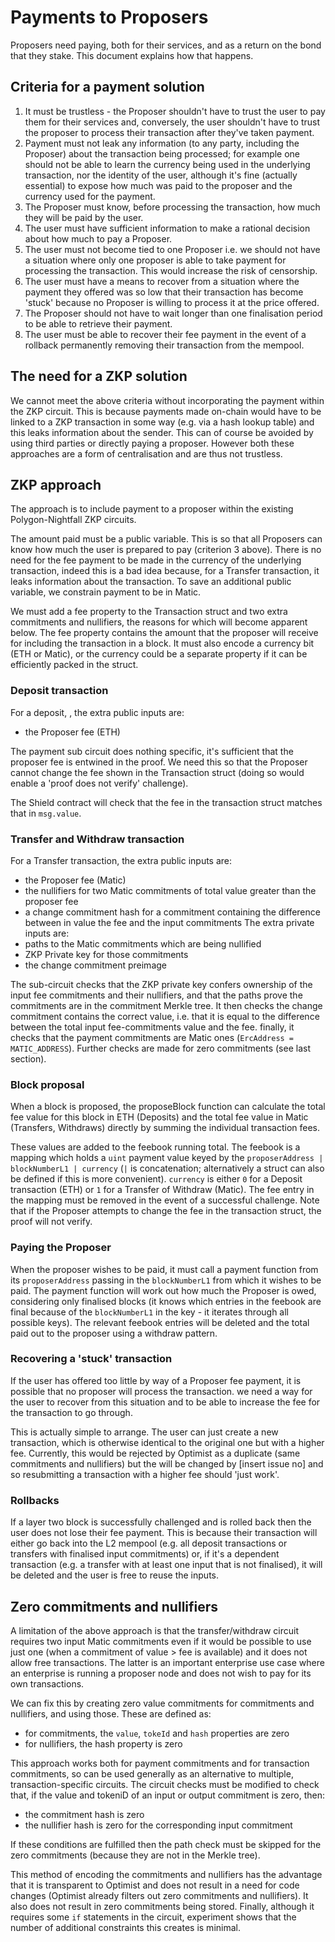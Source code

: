 # Payments to Proposers

Proposers need paying, both for their services, and as a return on the bond that they stake.
This document explains how that happens.

## Criteria for a payment solution

1) It must be trustless - the Proposer shouldn't have to trust the user to pay
them for their services and, conversely, the user shouldn't have to trust the proposer to
process their transaction after they've taken payment.
2) Payment must not leak any information (to any party, including the Proposer) about the transaction being processed; for example
one should not be able to learn the currency being used in the underlying transaction, nor the
identity of the user, although it's fine (actually essential) to expose how much was paid to the proposer and the
currency used for the payment.
3) The Proposer must know, before processing the transaction, how much they will be paid by the user.
4) The user must have sufficient information to make a rational decision about how much
to pay a Proposer.
5) The user must not become tied to one Proposer i.e. we should not have a situation where
only one proposer is able to take payment for processing the transaction. This would increase
the risk of censorship.
6) The user must have a means to recover from a situation where the payment they offered was so low
that their transaction has become 'stuck' because no Proposer is willing to process it at the price
offered.
7) The Proposer should not have to wait longer than one finalisation period to be able to retrieve their payment.
8) The user must be able to recover their fee payment in the event of a rollback permanently removing their transaction from the
mempool.

## The need for a ZKP solution

We cannot meet the above criteria without incorporating the payment within the ZKP circuit. This is because payments made on-chain
would have to be linked to a ZKP transaction in some way (e.g. via a hash lookup table) and this leaks information about
the sender. This can of course be avoided by using third parties or directly paying a proposer.  However both these approaches
are a form of centralisation and are thus not trustless.

## ZKP approach

The approach is to include payment to a proposer within the existing Polygon-Nightfall ZKP circuits.

The amount paid must be a public variable. This is so that all Proposers can know how much the user is prepared to pay
(criterion 3 above). There is no need for the fee payment to be made in the currency of the underlying transaction, indeed this
is a bad idea because, for a Transfer transaction, it leaks information about the transaction. To save an additional public variable, we constrain
payment to be in Matic.

We must add a fee property to the Transaction struct and two extra commitments and nullifiers, the reasons for which will become apparent below. The fee property contains the amount that the proposer will receive for including the transaction in a block. It must also encode a currency bit (ETH or Matic), or the currency could be a separate property if it can be efficiently packed in the struct.

### Deposit transaction

For a deposit, , the extra public inputs are:
- the Proposer fee (ETH)

The payment sub circuit does nothing specific, it's sufficient that the proposer fee is entwined in the proof. We need this so that the
Proposer cannot change the fee shown in the Transaction struct (doing so would enable a 'proof does not verify' challenge).

The Shield contract will check that the fee in the transaction struct matches that in `msg.value`.

### Transfer and Withdraw transaction

For a Transfer transaction, the extra public inputs are:
- the Proposer fee (Matic)
- the nullifiers for two Matic commitments of total value greater than the proposer fee
- a change commitment hash for a commitment containing the difference between in value the fee and the input commitments
The extra private inputs are:
- paths to the Matic commitments which are being nullified
- ZKP Private key for those commitments
- the change commitment preimage

The sub-circuit checks that the ZKP private key confers ownership of the input fee commitments and their nullifiers, and that
the paths prove the commitments are in the commitment Merkle tree. It then checks the change commitment contains the correct value, i.e.
that it is equal to the difference between the total input fee-commitments value and the fee. finally, it checks that the payment commitments
are Matic ones (`ErcAddress = MATIC_ADDRESS`). Further checks are made for zero commitments (see last section).

### Block proposal

When a block is proposed, the proposeBlock function can calculate the total fee value for this block in ETH (Deposits) and the total fee
value in Matic (Transfers, Withdraws) directly by summing the individual transaction fees.

These values are added to the feebook running total. The feebook is a mapping which holds a `uint` payment value keyed by the `proposerAddress | blockNumberL1 | currency` (`|` is concatenation; alternatively a struct can also be defined if this is more convenient). `currency` is either `0`
for a Deposit transaction (ETH) or `1` for a Transfer of Withdraw (Matic). The fee entry in the mapping must be removed in the event of a successful challenge.
Note that if the Proposer attempts to change the fee in the transaction struct, the proof will not verify.

### Paying the Proposer

When the proposer wishes to be paid, it must call a payment function from its `proposerAddress` passing in the `blockNumberL1` from which it
wishes to be paid. The payment function will work out how much the Proposer is owed, considering only finalised blocks (it knows which entries in the feebook are final because of the `blockNumberL1` in the key - it iterates through all possible keys). The relevant feebook entries will be deleted
and the total paid out to the proposer using a withdraw pattern.

### Recovering a 'stuck' transaction

If the user has offered too little by way of a Proposer fee payment, it is possible that no proposer will process the transaction. we need a way for the
user to recover from this situation and to be able to increase the fee for the transaction to go through.

This is actually simple to arrange.  The user can just create a new transaction, which is otherwise identical to the original one but with a higher fee.  Currently, this would be rejected by Optimist as a duplicate (same commitments and nullifiers) but the will be changed by [insert issue no] and so resubmitting a transaction with a higher fee should 'just work'.

### Rollbacks

If a layer two block is successfully challenged and is rolled back then the user does not lose their fee payment.  This is because their transaction
will either go back into the L2 mempool (e.g. all deposit transactions or transfers with finalised input commitments) or, if it's a dependent transaction
(e.g. a transfer with at least one input that is not finalised), it will be deleted and the user is free to reuse the inputs.

## Zero commitments and nullifiers

A limitation of the above approach is that the transfer/withdraw circuit requires two input Matic commitments even if it would be possible to use
just one (when a commitment of value > fee is available) and it does not allow free transactions.  The latter is an important enterprise use case
where an enterprise is running a proposer node and does not wish to pay for its own transactions.

We can fix this by creating zero value commitments for commitments and nullifiers, and using those. These are defined as:
- for commitments, the `value`, `tokeId` and `hash` properties are zero
- for nullifiers, the hash property is zero

This approach works both for payment commitments and for transaction commitments, so can be used generally as an alternative to multiple,
transaction-specific circuits. The circuit checks must be modified to check that, if the value and tokeniD of an input or output commitment is zero, then:
- the commitment hash is zero
- the nullifier hash is zero for the corresponding input commitment

If these conditions are fulfilled then the path check must be skipped for the zero commitments (because they are not in the Merkle tree).

This method of encoding the commitments and nullifiers has the advantage that it is transparent to Optimist and does not result in a need for code changes (Optimist already filters out zero commitments and nullifiers). It also does not result in zero commitments being stored.  Finally, although it
requires some `if` statements in the circuit, experiment shows that the number of additional constraints this creates is minimal.
